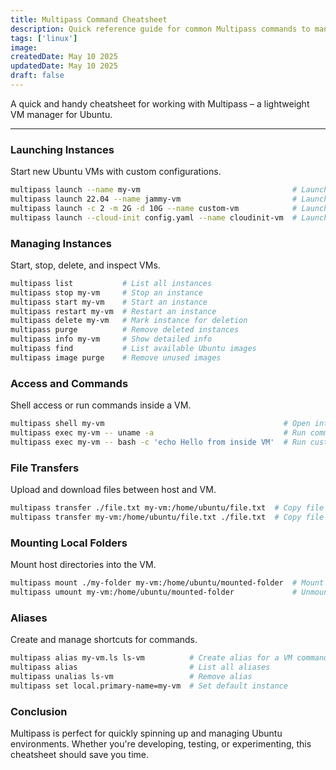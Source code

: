 ```yaml
---
title: Multipass Command Cheatsheet
description: Quick reference guide for common Multipass commands to manage Ubuntu VMs efficiently.
tags: ['linux']
image: 
createdDate: May 10 2025
updatedDate: May 10 2025
draft: false
---
```


A quick and handy cheatsheet for working with Multipass – a lightweight VM manager for Ubuntu.

---

### Launching Instances

Start new Ubuntu VMs with custom configurations.

```bash
multipass launch --name my-vm                                  # Launch default Ubuntu VM
multipass launch 22.04 --name jammy-vm                         # Launch Ubuntu 22.04
multipass launch -c 2 -m 2G -d 10G --name custom-vm            # Launch with 2 CPU, 2GB RAM, 10GB disk
multipass launch --cloud-init config.yaml --name cloudinit-vm  # Launch with cloud-init config
```

### Managing Instances

Start, stop, delete, and inspect VMs.

```bash
multipass list           # List all instances
multipass stop my-vm     # Stop an instance
multipass start my-vm    # Start an instance
multipass restart my-vm  # Restart an instance
multipass delete my-vm   # Mark instance for deletion
multipass purge          # Remove deleted instances
multipass info my-vm     # Show detailed info
multipass find           # List available Ubuntu images
multipass image purge    # Remove unused images
```

### Access and Commands

Shell access or run commands inside a VM.

```bash
multipass shell my-vm                                        # Open interactive shell
multipass exec my-vm -- uname -a                             # Run command and print kernel info
multipass exec my-vm -- bash -c 'echo Hello from inside VM'  # Run custom inline shell script
```

### File Transfers

Upload and download files between host and VM.

```bash
multipass transfer ./file.txt my-vm:/home/ubuntu/file.txt  # Copy file to VM
multipass transfer my-vm:/home/ubuntu/file.txt ./file.txt  # Copy file from VM
```

### Mounting Local Folders

Mount host directories into the VM.

```bash
multipass mount ./my-folder my-vm:/home/ubuntu/mounted-folder  # Mount local folder to VM
multipass umount my-vm:/home/ubuntu/mounted-folder             # Unmount folder from VM
```

### Aliases

Create and manage shortcuts for commands.

```bash
multipass alias my-vm.ls ls-vm          # Create alias for a VM command
multipass alias                         # List all aliases
multipass unalias ls-vm                 # Remove alias
multipass set local.primary-name=my-vm  # Set default instance
```

### Conclusion

Multipass is perfect for quickly spinning up and managing Ubuntu environments. Whether you're developing, testing, or experimenting, this cheatsheet should save you time.
